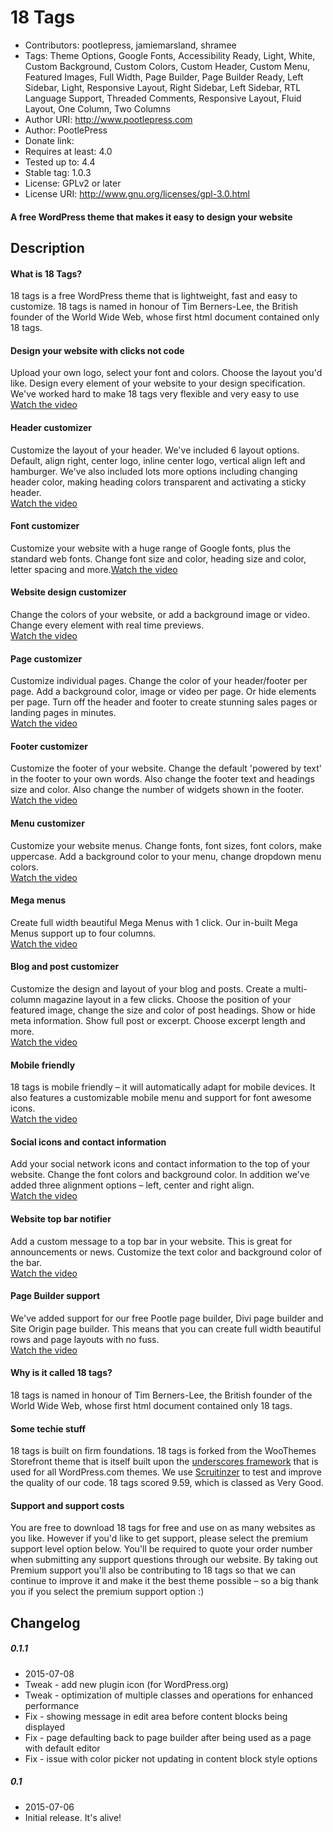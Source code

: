 # 18 Tags

* Contributors: pootlepress, jamiemarsland, shramee
* Tags: Theme Options, Google Fonts, Accessibility Ready, Light, White, Custom Background, Custom Colors, Custom Header, Custom Menu, Featured Images, Full Width, Page Builder, Page Builder Ready, Left Sidebar, Light, Responsive Layout, Right Sidebar, Left Sidebar, RTL Language Support, Threaded Comments, Responsive Layout, Fluid Layout, One Column, Two Columns
* Author URI: http://www.pootlepress.com
* Author: PootlePress
* Donate link:
* Requires at least: 4.0
* Tested up to: 4.4
* Stable tag: 1.0.3
* License: GPLv2 or later
* License URI: http://www.gnu.org/licenses/gpl-3.0.html

#### A free WordPress theme that makes it easy to design your website

## Description

#### What is 18 Tags?

18 tags is a free WordPress theme that is lightweight, fast and easy to customize. 18 tags is named in honour of Tim Berners-Lee, the British founder of the World Wide Web, whose first html document contained only 18 tags.

#### Design your website with clicks not code

Upload your own logo, select your font and colors. Choose the layout you'd like. Design every element of your&nbsp;website to your design specification. We've worked hard to make 18 tags very flexible and very easy to use<br>
<a href="https://vimeo.com/148267539">Watch the video</a>

#### Header customizer

Customize the layout of your header. We've included 6 layout options. Default, align right, center logo, inline center logo, vertical align left and hamburger. We've also included lots more options including changing header color, making heading colors transparent and activating a sticky header.<br>
<a href="https://vimeo.com/148243410">Watch the video</a>

#### Font customizer

Customize your website with a huge range of Google fonts, plus the standard web fonts. Change font size and color, heading size and color, letter spacing and more.<a href="https://vimeo.com/148247478">Watch the video</a>

#### Website design customizer

Change the colors of your website, or add a background image or video. Change every element with real time previews.<br>
<a href="https://vimeo.com/148247859">Watch the video</a>

#### Page customizer

Customize individual pages. Change the color of your header/footer per page. Add a background color, image or video per page. Or hide elements per page. Turn off the header and footer to create stunning sales pages or landing pages in minutes.<br>
<a href="https://vimeo.com/148257009">Watch the video</a>

#### Footer customizer

Customize the footer of your website. Change the default 'powered by text' in the footer to your own words. Also change the footer text and headings size and color. Also change the number of widgets shown in the footer.<br>
<a href="https://vimeo.com/148258552">Watch the video</a>

#### Menu customizer

Customize your website menus. Change fonts, font sizes, font colors, make uppercase. Add a background color to your menu, change dropdown menu colors.<br>
<a href="https://vimeo.com/148268007">Watch the video</a>

#### Mega menus

Create full width beautiful Mega Menus with 1 click. Our in-built Mega Menus support up to four columns.<br>
<a href="https://vimeo.com/148275633">Watch the video</a>

#### Blog and post customizer

Customize the design and layout of your blog and posts. Create a multi-column magazine layout in a few clicks. Choose the position of your featured image, change the size and color of post headings. Show or hide meta information. Show full post or excerpt. Choose excerpt length and more.<br>
<a href="https://vimeo.com/148246668">Watch the video</a>

#### Mobile friendly

18 tags is mobile friendly – it will automatically adapt for mobile devices. It also features a customizable mobile menu and support for font awesome icons.<br>
<a href="https://vimeo.com/148271470">Watch the video</a>

#### Social icons and contact information

Add your social network icons and contact information to the top of your website. Change the font colors and background color. In addition we've added three alignment options – left, center and right align.<br>
<a href="https://vimeo.com/148268992">Watch the video</a>

#### Website top bar notifier

Add a custom message to a top bar in your website. This is great for announcements or news. Customize the text color and background color of the bar.<br>
<a href="https://vimeo.com/148272312">Watch the video</a>

#### Page Builder support

We've added support for our free Pootle page builder, Divi page builder and Site Origin page builder. This means that you can create full width beautiful rows and page layouts with no fuss.<br>
<a href="https://vimeo.com/148273580">Watch the video</a>

#### Why is it called 18 tags?

18 tags is named in honour of Tim Berners-Lee, the British founder of the World Wide Web, whose first html document contained only 18 tags.

#### Some techie stuff

18 tags is built on firm foundations. 18 tags is forked from the WooThemes Storefront theme that is itself built upon the <a href="http://underscores.me/">underscores framework</a> that is used for all WordPress.com themes.&nbsp;We use <a href="https://scrutinizer-ci.com/tour/measure-and-improve-code-quality">Scruitinzer</a> to test and improve the quality of our code. 18 tags scored 9.59, which is classed as Very Good.

#### Support and support costs

You are free to download 18 tags for free and use on as many websites as you like. However if you'd like to get support, please select the premium support level option below. You'll be required to quote your order number when submitting any support questions through our website. By taking out Premium support you'll also be contributing to 18 tags so that we can continue to improve it and make it the best theme possible – so a big thank you if you select the premium support option :)

## Changelog

##### 0.1.1
* 2015-07-08
* Tweak - add new plugin icon (for WordPress.org)
* Tweak - optimization of multiple classes and operations for enhanced performance
* Fix - showing message in edit area before content blocks being displayed
* Fix - page defaulting back to page builder after being used as a page with default editor
* Fix - issue with color picker not updating in content block style options

##### 0.1
* 2015-07-06
* Initial release. It's alive!
